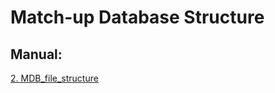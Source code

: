 # **Match-up Database Structure**

## **Manual:**

[2. MDB_file_structure](manual/MDB_file_structure.md) 